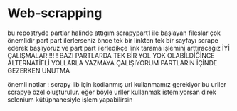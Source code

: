 # Web-scrapping
bu repostryde partlar halinde attıgım scrapypart1 ile başlayan fileslar çok önemlidir part part 
ilerlerseniz önce tek bir linkten tek bir sayfayı scrape ederek başlıyoruz
ve part part ilerledikçe link tarama işlemini arttıracağız İYİ ÇALIŞMALAR!!!!
! BAZI PARTLARDA TEK BİR YOL YOK OLABİLDİĞİNCE ALTERNATİFLİ YOLLARLA YAZMAYA ÇALIŞIYORUM PARTLARIN İÇİNDE GEZERKEN UNUTMA 



önemli notlar : scrapy lib için kodlanmış url kullanmamız gerekiyor bu urller scrapye özel oluşturulur. eğer böyle urller
kullanmak istemiyorsan direk selenium kütüphanesiyle işlem yapabilirsin 
